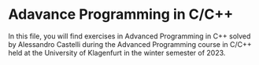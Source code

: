 # Adavance Programming in C/C++

In this file, you will find exercises in Advanced Programming in C++ solved by Alessandro Castelli during the Advanced Programming course in C/C++ held at the University of Klagenfurt in the winter semester of 2023.
